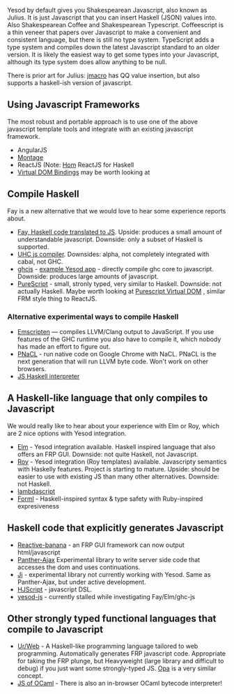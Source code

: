 Yesod by default gives you Shakespearean Javascript, also known as Julius. It is just Javascript that you can insert Haskell (JSON) values into. Also Shakespearean Coffee and Shakespearean Typescript. Coffeescript is a thin veneer that papers over Javascript to make a convenient and consistent language, but there is still no type system. TypeScript adds a type system and compiles down the latest Javascript standard to an older version. It is likely the easiest way to get some types into your Javascript, although its type system does allow anything to be null.

There is prior art for Julius: [jmacro](http://hackage.haskell.org/package/jmacro-0.5.1) has QQ value insertion, but also supports a haskell-ish version of javascript.


## Using Javascript Frameworks

The most robust and portable approach is to use one of the above javascript template tools and integrate with an existing javascript framework.

* AngularJS
* [Montage](http://hackological.com/blog/?p=5)
* ReactJS (Note: [Hom](https://github.com/arianvp/Hom) ReactJS for Haskell
* [Virtual DOM Bindings](https://github.com/ghcjs/ghcjs-vdom) may be worth looking at


## Compile Haskell

Fay is a new alternative that we would love to hear some experience reports about.

* [Fay, Haskell code translated to JS](http://fay-lang.org/). Upside: produces a small amount of understandable javascript. Downside: only a subset of Haskell is supported.
* [UHC js compiler](http://www.haskell.org/haskellwiki/The_JavaScript_Problem#UHC). Downsides: alpha, not completely integrated with cabal, not GHC.
* [ghcjs](https://github.com/pedromartins/ghcjs) - [example Yesod app](https://github.com/hamishmack/yesod-slides) - directly compile ghc core to javascript. Downside: produces large amounts of javascript.
* [PureScript](http://www.purescript.org) - small, stronly typed, very similar to Haskell. Downside: not actually Haskell. Maybe worth looking at [Purescript Virtual DOM](https://github.com/purescript-contrib/purescript-virtual-dom) , similar FRM style thing to ReactJS.

### Alternative experimental ways to compile Haskell

* [Emscripten](https://github.com/kripken/emscripten) — compiles LLVM/Clang output to JavaScript. If you use features of the GHC runtime you also have to compile it, which nobody has made an effort to figure out.
* [PNaCL](http://www.chromium.org/nativeclient/pnacl) - run native code on Google Chrome with NaCL. PNaCL is the next generation that will run LLVM byte code. Won't work on other browsers.
* [JS Haskell interpreter](https://github.com/johang88/haskellinjavascript)


## A Haskell-like language that only compiles to Javascript

We would really like to hear about your experience with Elm or Roy, which are 2 nice options with Yesod integration.

* [Elm](http://elm-lang.org/) - Yesod integration available. Haskell inspired language that also offers an FRP GUI. Downside: not quite Haskell, not Javascript.
* [Roy](http://roy.brianmckenna.org/) - Yesod integration (Roy templates) available. Javascripty semantics with Haskelly features. Project is starting to mature. Upside: should be easier to use with existing JS than many other alternatives. Downside: not Haskell.
* [lambdascript](https://github.com/valderman/lambdascript)
* [Forml](http://texodus.github.io/forml/) - Haskell-inspired syntax & type safety with Ruby-inspired expresiveness


## Haskell code that explicitly generates Javascript

* [Reactive-banana](http://apfelmus.nfshost.com/blog/2012/05/15-frp-banana-0-6.html) - an FRP GUI framework can now output html/javascript
* [Panther-Ajax](http://osdir.com/ml/general/2011-06/msg41431.html) Experimental library to write server side code that accesses the dom and uses continuations.
* [Ji](https://github.com/chrisdone/ji) - experimental library not currently working with Yesod. Same as Panther-Ajax, but under active development.
* [HJScript](http://hackage.haskell.org/package/HJScript-0.5.0) - javascript DSL.
* [yesod-js](https://github.com/snoyberg/yesod-js.git) - currently stalled while investigating Fay/Elm/ghc-js




## Other strongly typed functional languages that compile to Javascript

* [Ur/Web](http://impredicative.com/ur/demo/) - A Haskell-like programming language tailored to web programming. Automatically generates FRP javascript code. Appropriate for taking the FRP plunge, but Heavyweight (large library and difficult to debug) if you just want some strongly-typed JS. [Opa](http://opalang.org) is a very similar concept.
* [JS of OCaml](http://ocsigen.org/js_of_ocaml/) - There is also an in-browser OCaml bytecode interpreter!